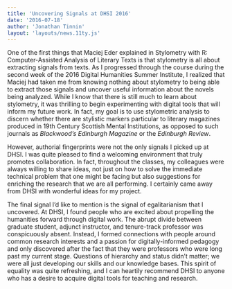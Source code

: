 ```yaml
---
title: 'Uncovering Signals at DHSI 2016'
date: '2016-07-18'
author: 'Jonathan Tinnin'
layout: 'layouts/news.11ty.js'
---
```

One of the first things that Maciej Eder explained in Stylometry with R: Computer-Assisted Analysis of Literary Texts is that stylometry is all about extracting signals from texts. As I progressed through the course during the second week of the 2016 Digital Humanities Summer Institute, I realized that Maciej had taken me from knowing nothing about stylometry to being able to extract those signals and uncover useful information about the novels being analyzed. While I know that there is still much to learn about stylometry, it was thrilling to begin experimenting with digital tools that will inform my future work. In fact, my goal is to use stylometric analysis to discern whether there are stylistic markers particular to literary magazines produced in 19th Century Scottish Mental Institutions, as opposed to such journals as *Blackwood’s Edinburgh Magazine* or the *Edinburgh Review*.

However, authorial fingerprints were not the only signals I picked up at DHSI. I was quite pleased to find a welcoming environment that truly promotes collaboration. In fact, throughout the classes, my colleagues were always willing to share ideas, not just on how to solve the immediate technical problem that one might be facing but also suggestions for enriching the research that we are all performing. I certainly came away from DHSI with wonderful ideas for my project.

The final signal I’d like to mention is the signal of egalitarianism that I uncovered. At DHSI, I found people who are excited about propelling the humanities forward through digital work. The abrupt divide between graduate student, adjunct instructor, and tenure-track professor was conspicuously absent. Instead, I formed connections with people around common research interests and a passion for digitally-informed pedagogy and only discovered after the fact that they were professors who were long past my current stage. Questions of hierarchy and status didn’t matter; we were all just developing our skills and our knowledge bases. This spirit of equality was quite refreshing, and I can heartily recommend DHSI to anyone who has a desire to acquire digital tools for teaching and research.
